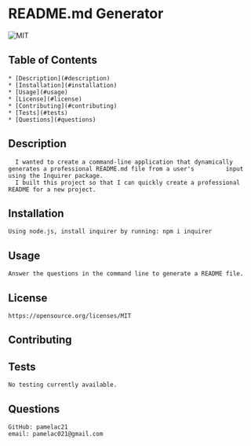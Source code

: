 # README.md Generator
   
   ![MIT](https://img.shields.io/badge/license-MIT-blueviolet)

## Table of Contents
    * [Description](#description)
    * [Installation](#installation)
    * [Usage](#usage)
    * [License](#license)
    * [Contributing](#contributing)
    * [Tests](#tests)
    * [Questions](#questions)

## Description
      I wanted to create a command-line application that dynamically generates a professional README.md file from a user's         input using the Inquirer package.
      I built this project so that I can quickly create a professional README for a new project.
        
        
        

## Installation
    Using node.js, install inquirer by running: npm i inquirer

## Usage
    Answer the questions in the command line to generate a README file.

## License
    https://opensource.org/licenses/MIT

## Contributing
        

## Tests
    No testing currently available.

## Questions
    GitHub: pamelac21
    email: pamelac021@gmail.com
